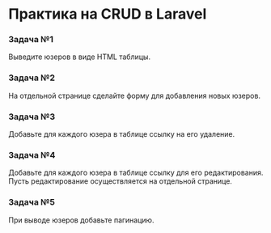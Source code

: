 # Практика на CRUD в Laravel

### Задача №1

Выведите юзеров в виде HTML таблицы.

### Задача №2

На отдельной странице сделайте форму для добавления новых юзеров.

### Задача №3

Добавьте для каждого юзера в таблице ссылку на его удаление.

### Задача №4

Добавьте для каждого юзера в таблице ссылку для его редактирования. Пусть редактирование осуществляется на отдельной
странице.

### Задача №5

При выводе юзеров добавьте пагинацию.